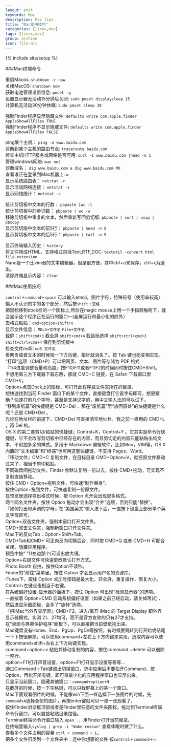 ```yaml
---
layout: post
keywords: Mac
description: Mac tips
title: "Mac使用技巧"
categories: [linux,mac]
tags: [linux,mac]
group: archive
icon: file-alt
---
```

{% include site/setup %}

###Mac终端命令  

重启Macos: `shutdown -r now`  
关闭MacOS:  `shutdown now`  
获取电池管理设置信息: `pmset -g`  
设置显示器无活动15分钟后关闭: `sudo pmset displaysleep 15`  
计算机无活动30分钟休眠: `sudo pmset sleep 30`  

强制Finder程序显示隐藏文件: `defaults write com.apple.finder AppleShowAllFiles TRUE`  
强制Finder程序不显示隐藏文件: `defaults write com.apple.finder AppleShowAllFiles FALSE`  

ping某个主机： `ping -o www.baidu.com`  
诊断到某个主机的路由节点: `traceroute baidu.com`  
检查主机HTTP服务或网络是否可用: `curl -I www.baidu.com |head -n 1`  
管理windows网络: `man net`  
诊断域名： `dig www.baidu.com a dig www.baidu.com MX`  
查看谁正在登录到Mac机器上: `w`  
显示系统路由表： `netstat -r`  
显示活动网络连接： `netstat -s `  
显示网络统计： `netstat -s` 

统计剪切板中文本的行数： `pbpaste |wc -l`  
统计剪切板中的单词数： `pbpaste | wc -w`  
移除剪切板中重复的文本，然后重新写回剪切版: `pbpaste | sort | unip | pbcopy`  
显示剪切版中文本的前5行： `pbpaste | head -n 5`  
显示剪切板中文本的后5行： `pbpaste | tail -n 5`  

显示终端输入历史： `history`  
将文件转成HTML，支持格式包括Text,RTF,DOC: `textutil -convert html file.extension`  
Nano是一个比vim弱的文本编辑器，但是很方便，其中ctrl+o来保存，ctrl+x为退出。  
清除终端显示内容： `clear`  

###Mac使用技巧  

`control＋command＋space` 可以输入emoji，图片字符，特殊符号（使用率较高）  
输入不认识的字的各个部分，然后按`shift＋空格`  
把鼠标移到dock栏的一个图标上,然后在magic mouse上用一个手指轻触两下，就会显示这个程序正在运行的窗口～(全屏运行和最小化的除外）  
去格式粘贴：`cmd+option+shift+v`  
显示文件信息： `MDLS+文件名`  `File+文件名`  
截屏：`shift+cmd+3` 截全屏 `shift+cmd+4` 截鼠标选择  `shift+ctrl+cmd+3` `shift+ctrl+cmd+4` 保存到剪切板中  
检查文件md5: `md5 文件名`  
看网页或者文本的时候按一下方向键，指针就消失了。按 Tab 键也能变相实现。  
“打印”选项（CMD+P）可以把网页、文本、图片等存储为 PDF 格式  
『1/4进度调整音量和亮度』按F10/F11或者F1/F2的时候同时按住CMD+Shift。  
不想用第三方下载器下载东西，那就 CMD+C 链接，在 Safari 下载窗口里CMD+V。  
Option+点击Dock上的图标，可打开此程序或文件夹所在的目录。  
想快速找到当前 Finder 窗口下的某个文件，直接键盘打它首字母即可，想更精确？快速打前几个字母，甚至是支持汉字的，用中文输入法的可以试下。  
“移到废纸篓”的快捷键是 CMD+Del ，那在“废纸篓”里“放回原处”的快捷键是什么呢？还是 CMD+Del 。  
光标在地址栏的前提下，CMD+Del 可直接清空地址栏，我之前一直用的 CMD+L ，再 Del 的。  
OS X 的第二套剪切/粘贴的快捷键』Control+K，Control+Y 。它其实是命令行快捷键，它不会改写剪切板中已经存在的内容，而且剪切走的内容只能粘贴出纯文本，不附加多余的样式。多用于 Markdown 编辑软件，比如Mou，VIM等，OS X内置的“文本编辑”和“终端”也可用这套快捷键，不支持 Pages，Word。  
『移动文件』CMD+C 复制文件，在目标目录 CMD+Option+V，就把原文件移动过来了，相当于剪切粘贴。  
不同磁盘间拖动文件，Finder 会默认复制一份过去，按住 CMD+拖动，可实现不复制直接移动。  
按住 CMD+ Option+拖到文件，可快速“制作替身”。  
按住Option+拖到文件，可快速复制一份原文件。  
在预览里选择导出格式时候，按 Option 点开会出现更多格式。  
两个同名文件夹，按住 Option 拖动才会出现“合并”选项，否则只能“替换”。  
『如何打出带声调的字母』在“美国英文”输入法下面，一直按下键盘上部分单个英文字母即可。  
Option+双击文件夹，强制本窗口打开文件夹。  
CMD+双击文件夹，强制新窗口打开文件夹。   
Mac下的反向Tab：Option+Shift+Tab。  
CMD+Tab和CMD+\`可正向反向切换后台，同时按 CMD+Q 或者 CMD+H 可配合关闭、隐藏应用程序。  
预览中按“\`”(1左边那个)可调出放大镜。   
Option+右键文件可快速更改默认打开方式。  
Photo Booth 自拍，按住Option不读秒。  
Finder的“前往”菜单里，按住 Option 才会显示用户名的资源库。  
iTunes下，按住 Option 点加号按钮是最大化，非全屏，重复操作，恢复大小。  
Control+左键点击相当于右键。  
在系统偏好设置-显示器的面板下，按住 Option 可出现“检测显示器”的选项。  
一直按着 Option+CMD 启动系统偏好设置（如果之前已经启动，请关掉再试），然后进显示器面板，会多了“旋转”选项。  
『把iMac当外界显示器』CMD+F2，进入/离开 iMac 的 Target Display 即外界显示器模式。实测 21、27均可，而不是官方宣称的只有27才支持。  
在“桌面与屏幕保护程序”面板下，可以直接把当前壁纸拖出来。  
Mac键盘没有Home、End、PgUp、PgDn等按钮，有时候要跳转到行开始或结尾一下下按很麻烦，可以使用command+左右上下方向键来实现，选取内容可以使用command+shift+左右上下方向键实现。   
command+option+v 粘贴并移动复制的内容，按住command +delete 可以删除一整行。  
optiion+F11打开声音设置，option+F1打开显示设置等等等...  
通过Command＋Tab键调出切换窗口，选中应用后不要松开Command，按Option，再松开所有键，即可将最小化的应用程序窗口也显示出来。  
只显示当前窗口，隐藏其他窗口：`command+option+H`  
在截屏的时候，按一下空格键，可以只截屏幕上的某一个窗口。  
Mac下面观看图片的时候，不能像win下面一样选择下一张图片的时候，先`command+A`选择全部的图片，再按enter键就可以一张一张观看了。  
按住Finder对话框顶部或者是Finder里任意的文件夹图标，拖动到Terminal终端命令行窗口，可以直接粘贴目录路径。  
Terminal终端命令行窗口输入 `open .`，用Finder打开当前目录。  
在终端里输入`syslog | grep -i "Wake reason"`  查看休眠时做了什么。    
查看多个文件占用的容量 `ctrl + command + i`。  
把多个文件归类到一个文件夹中：选中你想要的文件 按`control＋command＋n`  




   

  




